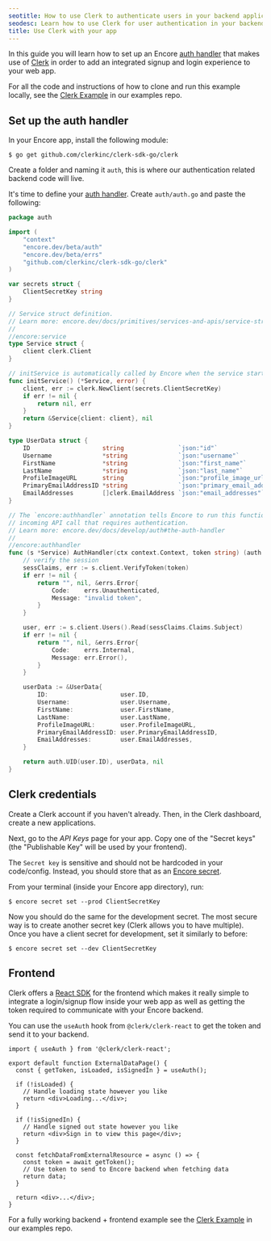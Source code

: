 ```yaml
---
seotitle: How to use Clerk to authenticate users in your backend application
seodesc: Learn how to use Clerk for user authentication in your backend application. In this guide we show you how to integrate your Go backend with Clerk.
title: Use Clerk with your app
---
```


In this guide you will learn how to set up an Encore [auth handler](/docs/develop/auth#the-auth-handler) that makes use of
[Clerk](https://clerk.com/) in order to add an integrated signup and login experience to your web app.

For all the code and instructions of how to clone and run this example locally, see the [Clerk Example](https://github.com/encoredev/examples/tree/main/clerk) in our examples repo.

## Set up the auth handler

In your Encore app, install the following module:

```shell
$ go get github.com/clerkinc/clerk-sdk-go/clerk
```

Create a folder and naming it `auth`, this is where our authentication related backend code will live.

It's time to define your [auth handler](/docs/concepts/auth). Create `auth/auth.go` and paste the following:

```go
package auth

import (
	"context"
	"encore.dev/beta/auth"
	"encore.dev/beta/errs"
	"github.com/clerkinc/clerk-sdk-go/clerk"
)

var secrets struct {
	ClientSecretKey string
}

// Service struct definition.
// Learn more: encore.dev/docs/primitives/services-and-apis/service-structs
//
//encore:service
type Service struct {
	client clerk.Client
}

// initService is automatically called by Encore when the service starts up.
func initService() (*Service, error) {
	client, err := clerk.NewClient(secrets.ClientSecretKey)
	if err != nil {
		return nil, err
	}
	return &Service{client: client}, nil
}

type UserData struct {
	ID                    string               `json:"id"`
	Username              *string              `json:"username"`
	FirstName             *string              `json:"first_name"`
	LastName              *string              `json:"last_name"`
	ProfileImageURL       string               `json:"profile_image_url"`
	PrimaryEmailAddressID *string              `json:"primary_email_address_id"`
	EmailAddresses        []clerk.EmailAddress `json:"email_addresses"`
}

// The `encore:authhandler` annotation tells Encore to run this function for all
// incoming API call that requires authentication.
// Learn more: encore.dev/docs/develop/auth#the-auth-handler
//
//encore:authhandler
func (s *Service) AuthHandler(ctx context.Context, token string) (auth.UID, *UserData, error) {
	// verify the session
	sessClaims, err := s.client.VerifyToken(token)
	if err != nil {
		return "", nil, &errs.Error{
			Code:    errs.Unauthenticated,
			Message: "invalid token",
		}
	}

	user, err := s.client.Users().Read(sessClaims.Claims.Subject)
	if err != nil {
		return "", nil, &errs.Error{
			Code:    errs.Internal,
			Message: err.Error(),
		}
	}

	userData := &UserData{
		ID:                    user.ID,
		Username:              user.Username,
		FirstName:             user.FirstName,
		LastName:              user.LastName,
		ProfileImageURL:       user.ProfileImageURL,
		PrimaryEmailAddressID: user.PrimaryEmailAddressID,
		EmailAddresses:        user.EmailAddresses,
	}

	return auth.UID(user.ID), userData, nil
}
```

## Clerk credentials

Create a Clerk account if you haven't already. Then, in the Clerk dashboard, create a new applications.

Next, go to the *API Keys* page for your app. Copy one of the "Secret keys" (the "Publishable Key" will be used by your frontend).

The `Secret key` is sensitive and should not be hardcoded in your code/config. Instead, you should store that as an [Encore secret](/docs/primitives/secrets).

From your terminal (inside your Encore app directory), run:

```shell
$ encore secret set --prod ClientSecretKey
```

Now you should do the same for the development secret. The most secure way is to create another secret key (Clerk allows you to have multiple).
Once you have a client secret for development, set it similarly to before:

```shell
$ encore secret set --dev ClientSecretKey
```

## Frontend

Clerk offers a [React SDK](https://clerk.com/docs/references/react/overview) for the frontend which makes it really simple to integrate 
a login/signup flow inside your web app as well as getting the token required to communicate with your Encore backend. 

You can use the `useAuth` hook from `@clerk/clerk-react` to get the token and send it to your backend.

```tsx
import { useAuth } from '@clerk/clerk-react';
 
export default function ExternalDataPage() {
  const { getToken, isLoaded, isSignedIn } = useAuth();
 
  if (!isLoaded) {
    // Handle loading state however you like
    return <div>Loading...</div>;
  }
 
  if (!isSignedIn) {
    // Handle signed out state however you like
    return <div>Sign in to view this page</div>;
  }
 
  const fetchDataFromExternalResource = async () => {
    const token = await getToken();
    // Use token to send to Encore backend when fetching data
    return data;
  }
 
  return <div>...</div>;
}
```

For a fully working backend + frontend example see the [Clerk Example](https://github.com/encoredev/examples/tree/main/clerk) in our examples repo.
